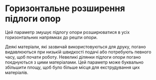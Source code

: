 Горизонтальне розширення підлоги опор
====

Цей параметр змушує підлогу опори розширюватися в усіх горизонтальних напрямках до решти опори.

Деякі матеріали, які зазвичай використовуються для друку, погано видавлюються при низькій швидкості подачі або потребують певного часу, щоб почати роботу. Невеликі ділянки підлоги опори погано поєднуються з цими матеріалами. Цей параметр може буквально збільшити площу, щоб було більше місця для екструдування цих матеріалів.
